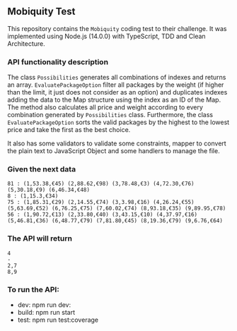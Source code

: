 ## Mobiquity Test

This repository contains the `Mobiquity` coding test to their challenge. 
It was implemented using Node.js (14.0.0) with TypeScript, TDD and Clean Architecture.

###  API functionality description

The class `Possibilities` generates all combinations of indexes and returns an array. `EvaluatePackageOption` filter all packages by the weight (if higher than the limit, it just does not consider as an option) and duplicates indexes adding the data to the Map structure using the index as an ID of the Map. The method also calculates all price and weight according to every combination generated by `Possibilities` class. Furthermore, the class `EvaluatePackageOption` sorts the valid packages by the highest to the lowest price and take the first as the best choice.

It also has some validators to validate some constraints, mapper to convert the plain text to JavaScript Object and some handlers to manage the file.

### Given the next data

```
81 : (1,53.38,€45) (2,88.62,€98) (3,78.48,€3) (4,72.30,€76) (5,30.18,€9) (6,46.34,€48)
8 : (1,15.3,€34)
75 : (1,85.31,€29) (2,14.55,€74) (3,3.98,€16) (4,26.24,€55) (5,63.69,€52) (6,76.25,€75) (7,60.02,€74) (8,93.18,€35) (9,89.95,€78)
56 : (1,90.72,€13) (2,33.80,€40) (3,43.15,€10) (4,37.97,€16) (5,46.81,€36) (6,48.77,€79) (7,81.80,€45) (8,19.36,€79) (9,6.76,€64)
```

### The API will return 

```
4
-
2,7
8,9
```

### To run the API:

- dev: npm run dev:
- build: npm run start
- test: npm run test:coverage

